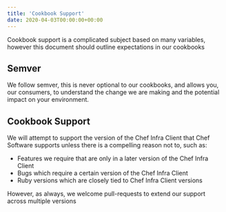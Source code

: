 ```yaml
---
title: 'Cookbook Support'
date: 2020-04-03T00:00:00+00:00
---
```


Cookbook support is a complicated subject based on many variables, however this document should outline expectations in our cookbooks

## Semver

We follow semver, this is never optional to our cookbooks, and allows you, our consumers, to understand the change we are making and the potential impact on your environment.

## Cookbook Support

We will attempt to support the version of the Chef Infra Client that Chef Software supports unless there is a compelling reason not to, such as:

- Features we require that are only in a later version of the Chef Infra Client
- Bugs which require a certain version of the Chef Infra Client
- Ruby versions which are closely tied to Chef Infra Client versions

However, as always, we welcome pull-requests to extend our support across multiple versions
